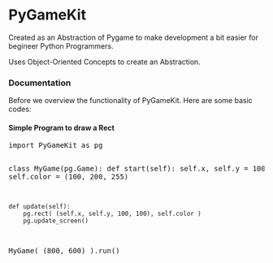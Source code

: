 # PyGameKit

<p> Created as an Abstraction of Pygame to make development a bit easier for begineer Python Programmers. </p>
<p> Uses Object-Oriented Concepts to create an Abstraction. </p>

<h3> Documentation </h3>
<p> Before we overview the functionality of PyGameKit. Here are some basic codes: </p>
<h4> Simple Program to draw a Rect </h4>
<pre>
import PyGameKit as pg

class MyGame(pg.Game):
    def start(self):
        self.x, self.y = 100, 100
        self.color = (100, 200, 255)
    
    def update(self):
        pg.rect( (self.x, self.y, 100, 100), self.color )
        pg.update_screen()

MyGame( (800, 600) ).run()
</pre>